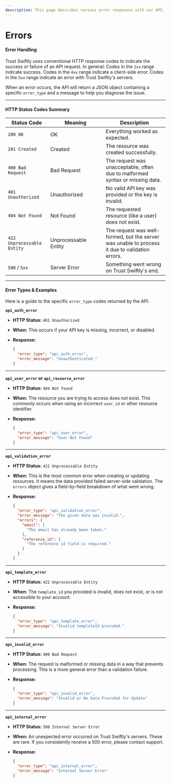 ```yaml
---
description: This page describes various error responses with our API.
---
```


# Errors

#### Error Handling

Trust Swiftly uses conventional HTTP response codes to indicate the success or failure of an API request. In general: Codes in the `2xx` range indicate success. Codes in the `4xx` range indicate a client-side error. Codes in the `5xx` range indicate an error with Trust Swiftly's servers.

When an error occurs, the API will return a JSON object containing a specific `error_type` and a message to help you diagnose the issue.

***

#### HTTP Status Codes Summary

<table><thead><tr><th>Status Code</th><th width="158.333251953125">Meaning</th><th>Description</th></tr></thead><tbody><tr><td><code>200 OK</code></td><td>OK</td><td>Everything worked as expected.</td></tr><tr><td><code>201 Created</code></td><td>Created</td><td>The resource was created successfully.</td></tr><tr><td><code>400 Bad Request</code></td><td>Bad Request</td><td>The request was unacceptable, often due to malformed syntax or missing data.</td></tr><tr><td><code>401 Unauthorized</code></td><td>Unauthorized</td><td>No valid API key was provided or the key is invalid.</td></tr><tr><td><code>404 Not Found</code></td><td>Not Found</td><td>The requested resource (like a user) does not exist.</td></tr><tr><td><code>422 Unprocessable Entity</code></td><td>Unprocessable Entity</td><td>The request was well-formed, but the server was unable to process it due to validation errors.</td></tr><tr><td><code>500</code> / <code>5xx</code></td><td>Server Error</td><td>Something went wrong on Trust Swiftly's end.</td></tr></tbody></table>

***

#### Error Types & Examples

Here is a guide to the specific `error_type` codes returned by the API.

**`api_auth_error`**

* **HTTP Status:** `401 Unauthorized`
* **When:** This occurs if your API key is missing, incorrect, or disabled.
*   **Response:**

    ```json
    {
      "error_type": "api_auth_error",
      "error_message": "Unauthenticated."
    }
    ```

***

**`api_user_error` or `api_resource_error`**

* **HTTP Status:** `404 Not Found`
* **When:** The resource you are trying to access does not exist. This commonly occurs when using an incorrect `user_id` or other resource identifier.
*   **Response:**

    ```json
    {
      "error_type": "api_user_error",
      "error_message": "User Not Found"
    }
    ```

***

**`api_validation_error`**

* **HTTP Status:** `422 Unprocessable Entity`
* **When:** This is the most common error when creating or updating resources. It means the data provided failed server-side validation. The `errors` object gives a field-by-field breakdown of what went wrong.
*   **Response:**

    ```json
    {
      "error_type": "api_validation_error",
      "error_message": "The given data was invalid.",
      "errors": {
        "email": [
          "The email has already been taken."
        ],
        "reference_id": [
          "The reference id field is required."
        ]
      }
    }
    ```

***

**`api_template_error`**

* **HTTP Status:** `422 Unprocessable Entity`
* **When:** The `template_id` you provided is invalid, does not exist, or is not accessible to your account.
*   **Response:**

    ```json
    {
      "error_type": "api_template_error",
      "error_message": "Invalid templateId provided."
    }
    ```

***

**`api_invalid_error`**

* **HTTP Status:** `400 Bad Request`
* **When:** The request is malformed or missing data in a way that prevents processing. This is a more general error than a validation failure.
*   **Response:**

    ```json
    {
      "error_type": "api_invalid_error",
      "error_message": "Invalid or No Data Provided for Update"
    }
    ```

***

**`api_internal_error`**

* **HTTP Status:** `500 Internal Server Error`
* **When:** An unexpected error occurred on Trust Swiftly's servers. These are rare. If you consistently receive a 500 error, please contact support.
*   **Response:**

    ```json
    {
      "error_type": "api_internal_error",
      "error_message": "Internal Server Error"
    }
    ```
